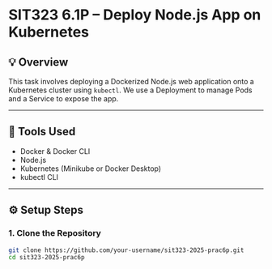 # SIT323 6.1P – Deploy Node.js App on Kubernetes

## 💡 Overview
This task involves deploying a Dockerized Node.js web application onto a Kubernetes cluster using `kubectl`. We use a Deployment to manage Pods and a Service to expose the app.

---

## 🧰 Tools Used
- Docker & Docker CLI
- Node.js
- Kubernetes (Minikube or Docker Desktop)
- kubectl CLI

---

## ⚙️ Setup Steps

### 1. Clone the Repository
```bash
git clone https://github.com/your-username/sit323-2025-prac6p.git
cd sit323-2025-prac6p
